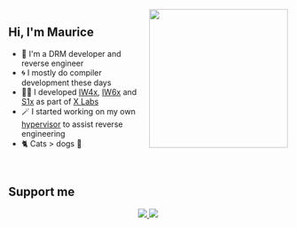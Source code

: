 <img align="right" width="250" src="https://user-images.githubusercontent.com/4027748/188211109-1365fae6-a43c-409f-b7cf-02ee973fe425.png" />
<h2>Hi, I'm Maurice</h2>
<ul>
<li>🧪 I'm a DRM developer and reverse engineer</li>
<li>🌀 I mostly do compiler development these days</li>
<li>🧑‍💻 I developed <a href="https://github.com/XLabsProject/iw4x-client">IW4x</a>, <a href="https://github.com/XLabsProject/iw6x-client">IW6x</a> and <a href="https://github.com/XLabsProject/s1x-client">S1x</a> as part of <a href="https://xlabs.dev">X Labs</a></li>
<li>🪄 I started working on my own <a href="https://github.com/momo5502/hypervisor">hypervisor</a> to assist reverse engineering</li>
<li>🐈 Cats > dogs 🐶</li>
</ul>

<br>

<h2>Support me</h2>

<p align="center">
<a href="https://paypal.me/momo5502" alt="Paypal"><img src="https://img.shields.io/badge/PayPal-support-blue.svg?logo=paypal">
<a href="https://www.patreon.com/xlabsproject" alt="Patreon"><img src="https://img.shields.io/badge/Patreon-support-red.svg?logo=patreon"></a>
</a>
</p>
